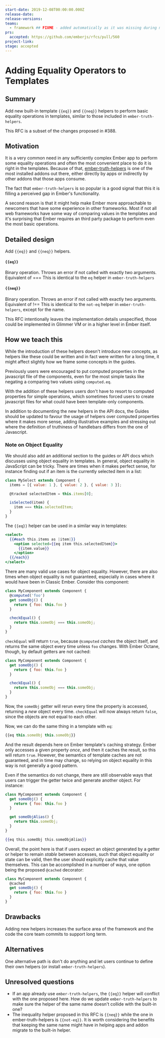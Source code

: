 ```yaml
---
start-date: 2019-12-08T00:00:00.000Z
release-date:
release-versions: 
teams: 
  - framework ## FIXME - added automatically as it was missing during migration
prs:
  accepted: https://github.com/emberjs/rfcs/pull/560
project-link: 
stage: accepted
---
```


# Adding Equality Operators to Templates

## Summary

Add new built-in template `{{eq}}` and `{{neq}}` helpers to perform basic equality operations in templates, similar to those included in `ember-truth-helpers`.

This RFC is a subset of the changes proposed in #388.

## Motivation

It is a very common need in any sufficiently complex Ember app to perform some equality operations and often the most convenient place to do it is right in the templates.
Because of that, [ember-truth-helpers](https://github.com/jmurphyau/ember-truth-helpers) is one of the most installed addons out there, either directly by apps or indirectly by
other addons that those apps consume.

The fact that `ember-truth-helpers` is so popular is a good signal that this it is filling a perceived gap in Ember's functionality.

A second reason is that it might help make Ember more approachable to newcomers that have some experience in other frameworks.
Most if not all web frameworks have some way of comparing values in the templates and it's surprising that Ember requires an third party package to perform
even the most basic operations.


## Detailed design

Add `{{eq}}` and `{{neq}}` helpers.

#### `{{eq}}`
Binary operation. Throws an error if not called with exactly two arguments.
Equivalent of <arg1> === <arg2>
This is identical to the `eq` helper in `ember-truth-helpers`

#### `{{neq}}`
Binary operation. Throws an error if not called with exactly two arguments.
Equivalent of <arg1> !== <arg2>
This is identical to the `not-eq` helper in `ember-truth-helpers`, except for the name.

This RFC intentionally leaves the implementation details unspecified, those could be implemented in Glimmer VM or
in a higher level in Ember itself.

## How we teach this

While the introduction of these helpers doesn't introduce new concepts, as helpers like these could be
written and in fact were written for a long time, it might affect slightly how we frame some concepts in the guides.

Previously users were encouraged to put computed properties in the javascript file of the components, even for
the most simple tasks like negating a comparing two values using `computed.eq`.

With the addition of these helpers users don't have to resort to computed properties for simple operations, which sometimes
forced users to create javascript files for what could have been template-only components.

In addition to documenting the new helpers in the API docs, the Guides should be updated to favour the usage of helpers
over computed properties where it makes more sense, adding illustrative examples and stressing out where
the definition of truthiness of handlebars differs from the one of Javascript.

### Note on Object Equality

We should also add an additional section to the guides or API docs which discusses using object equality in templates.
In general, object equality in JavaScript can be tricky. There are times when it makes perfect sense, for instance finding
out if an item is the currently selected item in a list:

```js
class MySelect extends Component {
  items = [{ value: 1 }, { value: 2 }, { value: 3 }];

  @tracked selectedItem = this.items[0];

  isSelected(item) {
    item === this.selectedItem;
  }
}
```

The `{{eq}}` helper can be used in a similar way in templates:

```hbs
<select>
  {{#each this.items as |item|}}
    <option selected={{eq item this.selectedItem}}>
      {{item.value}}
    </option>
  {{/each}}
</select>
```

There are many valid use cases for object equality. However, there are also times when object equality is not guaranteed,
especially in cases where it would have been in Classic Ember. Consider this component:

```js
class MyComponent extends Component {
  @computed('foo')
  get someObj() {
    return { foo: this.foo }
  }

  checkEqual() {
    return this.someObj === this.someObj;
  }
}
```

`checkEqual` will return `true`, because `@computed` _caches_ the object itself, and returns the same object every time unless `foo`
changes. With Ember Octane, though, by default getters are not cached:

```js
class MyComponent extends Component {
  get someObj() {
    return { foo: this.foo }
  }

  checkEqual() {
    return this.someObj === this.someObj;
  }
}
```

Now, the `someObj` getter will rerun every time the property is accessed, returning a _new_ object every time. `checkEqual` will
now always return `false`, since the objects are not equal to each other.

Now, we can do the same thing in a template with `eq`:

```js
{{eq this.someObj this.someObj}}
```

And the result depends here on Ember template's caching strategy. Ember only accesses a given property _once_, and then it caches
the result, so this will return `true`. However, the semantics of template caches are not guaranteed, and in time may change, so relying
on object equality in this way is not generally a good pattern.

Even if the semantics do not change, there are still observable ways that users can trigger the getter twice and generate another object.
For instance:

```js
class MyComponent extends Component {
  get someObj() {
    return { foo: this.foo }
  }

  get someObjAlias() {
    return this.someObj;
  }
}
```

```hbs
{{eq this.someObj this.someObjAlias}}
```

Overall, the point here is that if users expect an object generated by a getter or helper to remain _stable_ between accesses, such that
object equality or state can be valid, then the user should explicitly cache that value themselves. This can be accomplished in a number
of ways, one option being the proposed `@cached` decorator:

```js
class MyComponent extends Component {
  @cached
  get someObj() {
    return { foo: this.foo }
  }
}
```

## Drawbacks

Adding new helpers increases the surface area of the framework and the code the core team commits to support long term.

## Alternatives

One alternative path is don't do anything and let users continue to define their own helpers (or install `ember-truth-helpers`).

## Unresolved questions

- If an app already use `ember-truth-helpers`, the `{{eq}}` helper will conflict with the one proposed here. How do we
  update `ember-truth-helpers` to make sure the helper of the same name doesn't collide with the built-in one?
- The inequality helper proposed in this RFC is `{{neq}}` while the one in ember-truth-helpers is `{{not-eq}}`. It is
  worth considering the benefits that keeping the same name might have in helping apps and addon migrate to the built-in helper.
